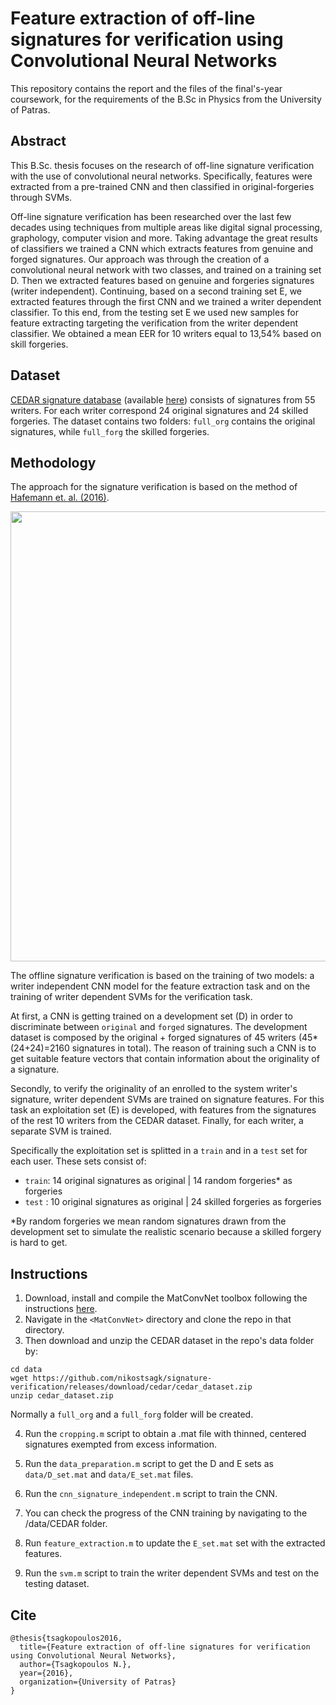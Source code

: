 # Feature extraction of off-line signatures for verification using Convolutional Neural Networks

This repository contains the report and the files of the final's-year coursework, for the requirements of the B.Sc in Physics from the University of Patras.


## Abstract
This B.Sc. thesis focuses on the research of off-line signature verification with the use of convolutional neural networks. Specifically, features were extracted from a pre-trained CNN and then classified in original-forgeries through SVMs.

Off-line signature verification has been researched over the last few decades using techniques from multiple areas like digital signal processing, graphology, computer vision and more. Taking advantage the great results of classifiers we trained a CNN which extracts features from genuine and forged signatures.
Our approach was through the creation of a convolutional neural network with two classes, and trained on a training set D. Then we extracted features based on genuine and forgeries signatures (writer independent). Continuing, based on a second training set E, we extracted features through the first CNN and we trained a writer dependent classifier.
To this end, from the testing set E we used new samples for feature extracting targeting the verification from the writer dependent classifier. We obtained a mean EER for 10 writers equal to 13,54% based on skill forgeries.

## Dataset
[CEDAR signature database](https://cedar.buffalo.edu/signature/) (available [here](https://github.com/nikostsagk/signature-verification/releases/download/cedar/cedar_dataset.zip)) consists of signatures from 55 writers. For each writer correspond 24 original signatures and 24 skilled forgeries. The dataset contains two folders: `full_org` contains the original signatures, while `full_forg` the skilled forgeries.

## Methodology
The approach for the signature verification is based on the method of [Hafemann et. al. (2016)](https://ieeexplore.ieee.org/abstract/document/7727521). 
<p align="center">
  <img src="https://github.com/nikostsagk/signature-verification/blob/master/image_1.gif" width="720">
</p>

The offline signature verification is based on the training of two models: a writer independent CNN model for the feature extraction task and on the training of writer dependent SVMs for the verification task.

At first, a CNN is getting trained on a development set (D) in order to discriminate between `original` and `forged` signatures. The development dataset is composed by the original + forged signatures of 45 writers (45*(24+24)=2160 signatures in total). The reason of training such a CNN is to get suitable feature vectors that contain information about the originality of a signature.

Secondly, to verify the originality of an enrolled to the system writer's signature, writer dependent SVMs are trained on signature features. For this task an exploitation set (E) is developed, with features from the signatures of the rest 10 writers from the CEDAR dataset. Finally, for each writer, a separate SVM is trained. 

Specifically the exploitation set is splitted in a `train` and in a `test` set for each user. These sets consist of:

  * `train`: 14 original signatures as original | 14 random forgeries* as forgeries
  * `test` : 10 original signatures as original | 24 skilled forgeries as forgeries
  
  *By random forgeries we mean random signatures drawn from the development set to simulate the realistic scenario because a skilled forgery is hard to get. 

## Instructions
1) Download, install and compile the MatConvNet toolbox following the instructions [here](http://www.vlfeat.org/matconvnet/install/).
2) Navigate in the `<MatConvNet>` directory and clone the repo in that directory.
3) Then download and unzip the CEDAR dataset in the repo's data folder by:
```
cd data
wget https://github.com/nikostsagk/signature-verification/releases/download/cedar/cedar_dataset.zip
unzip cedar_dataset.zip
```
Normally a `full_org` and a `full_forg` folder will be created.

4) Run the `cropping.m` script to obtain a .mat file with thinned, centered signatures exempted from excess information.

5) Run the `data_preparation.m` script to get the D and E sets as `data/D_set.mat` and `data/E_set.mat` files.

6) Run the `cnn_signature_independent.m` script to train the CNN.

7) You can check the progress of the CNN training by navigating to the <MatConvNet>/data/CEDAR folder.
  
8) Run `feature_extraction.m` to update the `E_set.mat` set with the extracted features.

9) Run the `svm.m` script to train the writer dependent SVMs and test on the testing dataset.

## Cite
```
@thesis{tsagkopoulos2016,
  title={Feature extraction of off-line signatures for verification using Convolutional Neural Networks},
  author={Tsagkopoulos N.},
  year={2016},
  organization={University of Patras}
}
```
